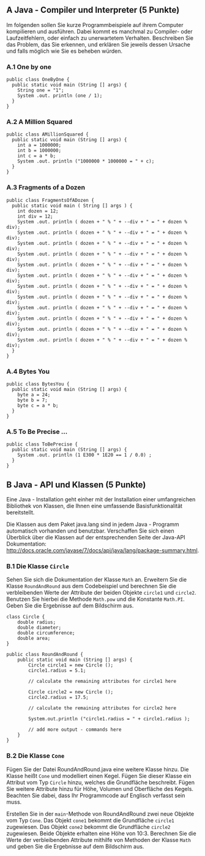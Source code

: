 ## A Java - Compiler und Interpreter (5 Punkte)

Im folgenden sollen Sie kurze Programmbeispiele auf ihrem Computer kompilieren und ausführen.
Dabei kommt es manchmal zu Compiler- oder Laufzeitfehlern, oder einfach zu unerwartetem Verhalten.
Beschreiben Sie das Problem, das Sie erkennen, und erklären Sie jeweils dessen Ursache und falls möglich wie Sie es beheben würden.

### A.1 One by one

    public class OneByOne {
      public static void main (String [] args) {
        String one = "1";
        System .out. println (one / 1);
      }
    }

### A.2 A Million Squared

    public class AMillionSquared {
      public static void main (String [] args) {
        int a = 1000000;
        int b = 1000000;
        int c = a * b;
        System .out. println ("1000000 * 1000000 = " + c);
      }
    }

### A.3 Fragments of a Dozen

    public class FragmentsOfADozen {
      public static void main ( String [] args ) {
        int dozen = 12;
        int div = 12;
        System .out. println ( dozen + " % " + --div + " = " + dozen % div);
        System .out. println ( dozen + " % " + --div + " = " + dozen % div);
        System .out. println ( dozen + " % " + --div + " = " + dozen % div);
        System .out. println ( dozen + " % " + --div + " = " + dozen % div);
        System .out. println ( dozen + " % " + --div + " = " + dozen % div);
        System .out. println ( dozen + " % " + --div + " = " + dozen % div);
        System .out. println ( dozen + " % " + --div + " = " + dozen % div);
        System .out. println ( dozen + " % " + --div + " = " + dozen % div);
        System .out. println ( dozen + " % " + --div + " = " + dozen % div);
        System .out. println ( dozen + " % " + --div + " = " + dozen % div);
        System .out. println ( dozen + " % " + --div + " = " + dozen % div);
        System .out. println ( dozen + " % " + --div + " = " + dozen % div);
      }
    }

### A.4 Bytes You
    public class BytesYou {
      public static void main (String [] args) {
        byte a = 24;
        byte b = 7;
        byte c = a * b;
      }
    }

### A.5 To Be Precise ...
    public class ToBePrecise {
      public static void main (String [] args) {
        System .out. println (1 E300 * 1E20 == 1 / 0.0) ;
      }
    }

## B Java - API und Klassen (5 Punkte)

Eine Java - Installation geht einher mit der Installation einer umfangreichen Bibliothek von Klassen, die Ihnen eine umfassende Basisfunktionalität bereitstellt.

Die Klassen aus dem Paket java.lang sind in jedem Java - Programm automatisch vorhanden und benutzbar.
Verschaffen Sie sich einen Überblick über die Klassen auf der entsprechenden Seite der Java-API Dokumentation:
http://docs.oracle.com/javase/7/docs/api/java/lang/package-summary.html.

### B.1 Die Klasse `Circle`

Sehen Sie sich die Dokumentation der Klasse `Math` an.
Erweitern Sie die Klasse `RoundAndRound` aus dem Codebeispiel und berechnen Sie die verbleibenden Werte der Attribute der beiden Objekte `circle1` und `circle2`.
Benutzen Sie hierbei die Methode `Math.pow` und die Konstante `Math.PI`.
Geben Sie die Ergebnisse auf dem Bildschirm aus.

    class Circle {
        double radius;
        double diameter;
        double circumference;
        double area;
    }
    
    public class RoundAndRound {
        public static void main (String [] args) {
            Circle circle1 = new Circle ();
            circle1.radius = 5.1;
            
            // calculate the remaining attributes for circle1 here
            
            Circle circle2 = new Circle ();
            circle2.radius = 17.5;
            
            // calculate the remaining attributes for circle2 here
            
            System.out.println ("circle1.radius = " + circle1.radius );
            
            // add more output - commands here
        }
    }
    
### B.2 Die Klasse `Cone`

Fügen Sie der Datei RoundAndRound.java eine weitere Klasse hinzu.
Die Klasse heißt `Cone` und modelliert einen Kegel.
Fügen Sie dieser Klasse ein Attribut vom Typ `Circle` hinzu, welches die Grundfläche beschreibt.
Fügen Sie weitere Attribute hinzu für Höhe, Volumen und Oberfläche des Kegels.
Beachten Sie dabei, dass Ihr Programmcode auf Englisch verfasst sein muss.

Erstellen Sie in der `main`-Methode von RoundAndRound zwei neue Objekte vom Typ `Cone`.
Das Objekt `cone1` bekommt die Grundfläche `circle1` zugewiesen.
Das Objekt `cone2` bekommt die Grundfläche `circle2` zugewiesen.
Beide Objekte erhalten eine Höhe von 10:3.
Berechnen Sie die Werte der verbleibenden Attribute mithilfe von Methoden der Klasse `Math` und geben Sie die Ergebnisse auf dem Bildschirm aus.
